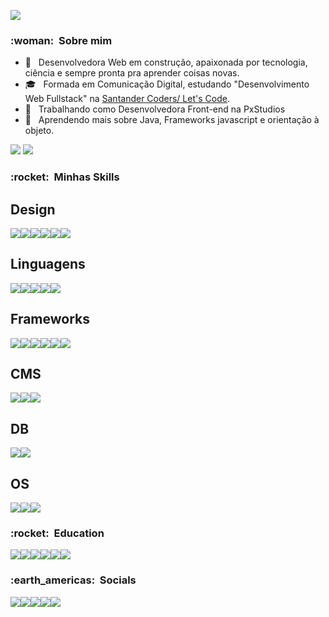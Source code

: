 ![](https://komarev.com/ghpvc/?username=VanessaSwerts&color=006bed)

<h3> :woman: &nbsp;Sobre mim </h3>

- 🤔 &nbsp; Desenvolvedora Web em construção, apaixonada por tecnologia, ciência e sempre pronta pra aprender coisas novas.
- 🎓 &nbsp; Formada em Comunicação Digital, estudando "Desenvolvimento Web Fullstack" na <a href="https://app.becas-santander.com/pt/program/bolsas-santander-tecnologia-santander-coders-web-full-stack-2021">Santander Coders/ Let's Code</a>.
- 💼 &nbsp; Trabalhando como Desenvolvedora Front-end na PxStudios
- 🌱 &nbsp; Aprendendo mais sobre Java, Frameworks javascript e orientação à objeto.

<img src="https://github-readme-stats.vercel.app/api?username=pfanovaes" />
<img src="https://github-readme-stats.vercel.app/api/top-langs/?username=pfanovaes" />

<h3> :rocket: &nbsp;Minhas Skills </h3>


## Design
<img src="https://img.shields.io/badge/Adobe%20Illustrator-FF9A00?style=for-the-badge&logo=adobe%20illustrator&logoColor=white" /><img src="https://img.shields.io/badge/Adobe%20Photoshop-31A8FF?style=for-the-badge&logo=Adobe%20Photoshop&logoColor=black" /><img src="https://img.shields.io/badge/Adobe%20XD-470137?style=for-the-badge&logo=Adobe%20XD&logoColor=#FF61F6" /><img src="https://img.shields.io/badge/Behance-0054F7?style=for-the-badge&logo=behance&logoColor=white" /><img src="https://img.shields.io/badge/Dribbble-EA4C89?style=for-the-badge&logo=dribbble&logoColor=white" /><img src="https://img.shields.io/badge/Figma-F24E1E?style=for-the-badge&logo=figma&logoColor=white" />


## Linguagens

<img src="https://img.shields.io/badge/HTML5-E34F26?style=for-the-badge&logo=html5&logoColor=white" /><img src="https://img.shields.io/badge/CSS3-1572B6?style=for-the-badge&logo=css3&logoColor=white" /><img src="https://img.shields.io/badge/JavaScript-323330?style=for-the-badge&logo=javascript&logoColor=F7DF1E" /><img src="https://img.shields.io/badge/Java-ED8B00?style=for-the-badge&logo=java&logoColor=white" /><img src="https://img.shields.io/badge/PHP-777BB4?style=for-the-badge&logo=php&logoColor=white" />

## Frameworks

<img src="https://img.shields.io/badge/Angular-DD0031?style=for-the-badge&logo=angular&logoColor=white" /><img src="https://img.shields.io/badge/Bootstrap-563D7C?style=for-the-badge&logo=bootstrap&logoColor=white" /><img src="https://img.shields.io/badge/Font_Awesome-339AF0?style=for-the-badge&logo=fontawesome&logoColor=white" /><img src="https://img.shields.io/badge/Markdown-000000?style=for-the-badge&logo=markdown&logoColor=white" /><img src="https://img.shields.io/badge/Sass-CC6699?style=for-the-badge&logo=sass&logoColor=white" /><img src="https://img.shields.io/badge/typescript-3178C6?style=for-the-badge&logo=TypeScript&logoColor=white" />

## CMS
<img src="https://img.shields.io/badge/Wordpress-21759B?style=for-the-badge&logo=wordpress&logoColor=white" /><img src="https://img.shields.io/badge/woocommerce-96588A?style=for-the-badge&logo=WooCommerce&logoColor=white" /><img src="https://img.shields.io/badge/shopify-8DB543?style=for-the-badge&logo=Shopify&logoColor=white" />


## DB

<img src="https://img.shields.io/badge/MariaDB-003545?style=for-the-badge&logo=mariadb&logoColor=white" /><img src="https://img.shields.io/badge/MySQL-005C84?style=for-the-badge&logo=mysql&logoColor=white" />

## OS

<img src="https://img.shields.io/badge/mac%20os-000000?style=for-the-badge&logo=apple&logoColor=white" /><img src="https://img.shields.io/badge/Ubuntu-E95420?style=for-the-badge&logo=ubuntu&logoColor=white" /><img src="https://img.shields.io/badge/Windows-0078D6?style=for-the-badge&logo=windows&logoColor=white" />

<h3> :rocket: &nbsp;Education </h3>


<img src="https://img.shields.io/badge/Codecademy-FFF0E5?style=for-the-badge&logo=codecademy&logoColor=303347" /><a href="https://www.freecodecamp.org/patricianovaes"><img src="https://img.shields.io/badge/free%20code%20camp-27273D?style=for-the-badge&logo=freecodecamp&logoColor=white" /></a><img src="https://img.shields.io/badge/MDN_Web_Docs-black?style=for-the-badge&logo=mdnwebdocs&logoColor=white" /><img src="https://img.shields.io/badge/skill%20share-002333?style=for-the-badge&logo=skillshare&logoColor=white" /><img src="https://img.shields.io/badge/Udemy-EC5252?style=for-the-badge&logo=Udemy&logoColor=white" /><img src="https://img.shields.io/badge/LETSCODE-%20-blue" />

<h3> :earth_americas: &nbsp;Socials </h3>

<a href="https://codepen.io/pfanovaes" target="_blank"><img src="https://img.shields.io/badge/Codepen-000000?style=for-the-badge&logo=codepen&logoColor=white" /></a><a href="https://www.instagram.com/pxlrose/" target="_blank"><img src="https://img.shields.io/badge/Instagram-E4405F?style=for-the-badge&logo=instagram&logoColor=white" /></a><a href="https://www.linkedin.com/in/patricia-novaes/" target="_blank"><img src="https://img.shields.io/badge/LinkedIn-0077B5?style=for-the-badge&logo=linkedin&logoColor=white" /></a><a href="https://twitter.com/pixlrose" target="_blank"><img src="https://img.shields.io/badge/Twitter-1DA1F2?style=for-the-badge&logo=twitter&logoColor=white" /></a><a href="https://www.twitch.tv/pixlrose" target="_blank"><img src="https://img.shields.io/badge/Twitch-9146FF?style=for-the-badge&logo=twitch&logoColor=white" /></a>